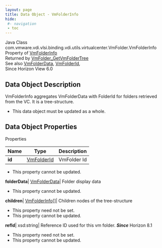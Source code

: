 ```yaml
---
layout: page
title: Data Object - VmFolderInfo
hide:
 #- navigation
 - toc
---
```






Java Class
    com.vmware.vdi.vlsi.binding.vdi.utils.virtualcenter.VmFolder.VmFolderInfo  
Property of
     [VmFolderInfo](vdi.utils.virtualcenter.VmFolder.VmFolderInfo.md#field_detail)  
Returned by
     [VmFolder_GetVmFolderTree](vdi.utils.virtualcenter.VmFolder.md#getVmFolderTree)  
See also
     [VmFolderData](vdi.utils.virtualcenter.VmFolder.VmFolderData.md), [VmFolderId](vdi.entity.VmFolderId.md),   
Since 
    Horizon View 6.0

## Data Object Description 

VmFolderInfo aggregates VmFolderData with FolderId for folders retrieved from the VC. It is a tree-structure. 

  * This data object must be updated as a whole.



## Data Object Properties

Properties

Name |  Type |  Description   
---|---|---  
**id**| [VmFolderId](vdi.entity.VmFolderId.md)|  VmFolder Id   


 * This property cannot be updated.

  
**folderData**| [VmFolderData](vdi.utils.virtualcenter.VmFolder.VmFolderData.md)|  Folder display data   


 * This property cannot be updated.

  
**children**| [VmFolderInfo[]](vdi.utils.virtualcenter.VmFolder.VmFolderInfo.md)|  Children nodes of the tree-structure   


 * This property need not be set.
 * This property cannot be updated.

  
**refId**|  xsd:string|  Reference ID used for this vm folder.  **_Since_** Horizon 8.1  


 * This property need not be set.
 * This property cannot be updated.

  
  

  

